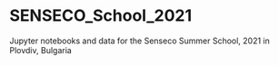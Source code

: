 # SENSECO_School_2021
Jupyter notebooks and data for the Senseco Summer School, 2021 in Plovdiv, Bulgaria
